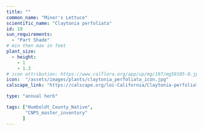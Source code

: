 ```yaml
---
title: ""
common_name: "Miner's Lettuce"
scientific_name: "Claytonia perfoliata"
id: 19
sun_requirements:
  - "Part Shade"
# min then max in feet
plant_size:
  - height: 
    - 1
    - 1.3
# icon attribution: https://www.calflora.org/app/up/mg/197/mg59105-0.jpg 
icon:  "/assets/images/plants/claytonia_perfoliata_icon.jpg"
calscape_link: "https://calscape.org/loc-California/Claytonia-perfoliata-(Miner's-Lettuce)"

type: "annual herb"

tags: ["Humboldt_County_Native",
       "CNPS_master_inventory"
      ]
---
```



